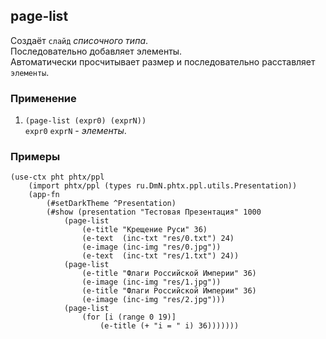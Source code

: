 ## page-list
Создаёт `слайд` _списочного типа_.<br>
Последовательно добавляет элементы.<br>
Автоматически просчитывает размер и последовательно расставляет `элементы`.

### Применение

1. `(page-list (expr0) (exprN))`<br>
`expr0` `exprN` - _элементы_.

### Примеры

```pihta
(use-ctx pht phtx/ppl
    (import phtx/ppl (types ru.DmN.phtx.ppl.utils.Presentation))
    (app-fn
        (#setDarkTheme ^Presentation)
        (#show (presentation "Тестовая Презентация" 1000
            (page-list
                (e-title "Крещение Руси" 36)
                (e-text  (inc-txt "res/0.txt") 24)
                (e-image (inc-img "res/0.jpg"))
                (e-text  (inc-txt "res/1.txt") 24))
            (page-list
                (e-title "Флаги Российской Империи" 36)
                (e-image (inc-img "res/1.jpg"))
                (e-title "Флаги Российской Империи" 36)
                (e-image (inc-img "res/2.jpg")))
            (page-list
                (for [i (range 0 19)]
                    (e-title (+ "i = " i) 36)))))))
```